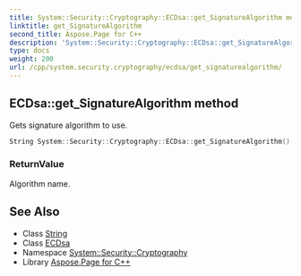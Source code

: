 ```yaml
---
title: System::Security::Cryptography::ECDsa::get_SignatureAlgorithm method
linktitle: get_SignatureAlgorithm
second_title: Aspose.Page for C++
description: 'System::Security::Cryptography::ECDsa::get_SignatureAlgorithm method. Gets signature algorithm to use in C++.'
type: docs
weight: 200
url: /cpp/system.security.cryptography/ecdsa/get_signaturealgorithm/
---
```

## ECDsa::get_SignatureAlgorithm method


Gets signature algorithm to use.

```cpp
String System::Security::Cryptography::ECDsa::get_SignatureAlgorithm() override
```


### ReturnValue

Algorithm name.

## See Also

* Class [String](../../../system/string/)
* Class [ECDsa](../)
* Namespace [System::Security::Cryptography](../../)
* Library [Aspose.Page for C++](../../../)
